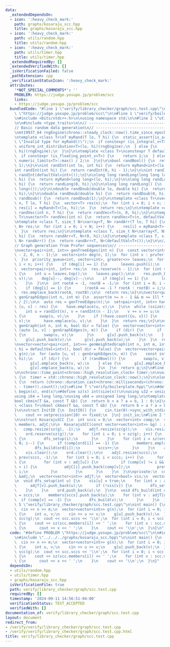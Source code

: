 ```yaml
---
data:
  _extendedDependsOn:
  - icon: ':heavy_check_mark:'
    path: graphs/kosaraju_scc.hpp
    title: graphs/kosaraju_scc.hpp
  - icon: ':heavy_check_mark:'
    path: utils/random.hpp
    title: utils/random.hpp
  - icon: ':heavy_check_mark:'
    path: utils/timer.hpp
    title: utils/timer.hpp
  _extendedRequiredBy: []
  _extendedVerifiedWith: []
  _isVerificationFailed: false
  _pathExtension: cpp
  _verificationStatusIcon: ':heavy_check_mark:'
  attributes:
    '*NOT_SPECIAL_COMMENTS*': ''
    PROBLEM: https://judge.yosupo.jp/problem/scc
    links:
    - https://judge.yosupo.jp/problem/scc
  bundledCode: "#line 1 \"verify/library_checker/graph/scc.test.cpp\"\n#define PROBLEM\
    \ \"https://judge.yosupo.jp/problem/scc\"\n\n#line 1 \"verify/boilerplate.hpp\"\
    \n#include <bits/stdc++.h>\n\nusing namespace std;\n\n#line 2 \"utils/random.hpp\"\
    \n\n#include <type_traits>\n\n// ----------------------------------------------------\n\
    // Basic random data generation\n// ----------------------------------------------------\n\
    \nmt19937_64 rngEngine(chrono::steady_clock::now().time_since_epoch().count());\n\
    \ntemplate <class T>\nT myRand(T lo, T hi) {\n  static_assert(is_arithmetic_v<T>,\
    \ \"Invalid type for myRand()\");\n  if constexpr (is_integral_v<T>) {\n    return\
    \ uniform_int_distribution<T>(lo, hi)(rngEngine);\n  } else {\n    return uniform_real_distribution<T>(lo,\
    \ hi)(rngEngine);\n  }\n}\n\ntemplate <class T>\nconstexpr T defaultVal() {\n\
    \  if constexpr (is_floating_point_v<T>) {\n    return 1;\n  } else {\n    return\
    \ numeric_limits<T>::max() / 2;\n  }\n}\n\nbool randBool() {\n  return myRand<int>(0,\
    \ 1);\n}\n\nint randInt(int lo, int hi) {\n  return myRand<int>(lo, hi);\n}\n\n\
    int randInt(int hi) {\n  return randInt(0, hi - 1);\n}\n\nint randInt() {\n  return\
    \ randInt(defaultVal<int>());\n}\n\nlong long randLong(long long lo, long long\
    \ hi) {\n  return myRand<long long>(lo, hi);\n}\n\nlong long randLong(long long\
    \ hi) {\n  return randLong(0, hi);\n}\n\nlong long randLong() {\n  return randLong(defaultVal<long\
    \ long>());\n}\n\ndouble randDoub(double lo, double hi) {\n  return myRand<double>(lo,\
    \ hi);\n}\n\ndouble randDoub(double hi) {\n  return randDoub(0, hi);\n}\n\ndouble\
    \ randDoub() {\n  return randDoub(1);\n}\n\ntemplate <class T>\nvector<T> randVec(int\
    \ n, T lo, T hi) {\n  vector<T> res(n);\n  for (int i = 0; i < n; i++) {\n   \
    \ res[i] = myRand<T>(lo, hi);\n  }\n  return res;\n}\n\ntemplate <class T>\nvector<T>\
    \ randVec(int n, T hi) {\n  return randVec<T>(n, 0, hi);\n}\n\ntemplate <class\
    \ T>\nvector<T> randVec(int n) {\n  return randVec<T>(n, defaultVal<T>());\n}\n\
    \ntemplate <class T, size_t N>\narray<T, N> randArr(T lo, T hi) {\n  array<T,\
    \ N> res;\n  for (int i = 0; i < N; i++) {\n    res[i] = myRand<T>(lo, hi);\n\
    \  }\n  return res;\n}\n\ntemplate <class T, size_t N>\narray<T, N> randArr(T\
    \ hi) {\n  return randArr<T, N>(0, hi);\n}\n\ntemplate <class T, size_t N>\narray<T,\
    \ N> randArr() {\n  return randArr<T, N>(defaultVal<T>());\n}\n\n// ----------------------------------------------------\n\
    // Graph generation from Prufer sequences\n// ----------------------------------------------------\n\
    \nvector<pair<int, int>> genTreeEdges(int n) {\n  const vector<int> prufer = randVec(n\
    \ - 2, 0, n - 1);\n  vector<int> deg(n, 1);\n  for (int x : prufer) {\n    deg[x]++;\n\
    \  }\n  priority_queue<int, vector<int>, greater<>> leaves;\n  for (int i = 0;\
    \ i < n; i++) {\n    if (deg[i] == 1) {\n      leaves.push(i);\n    }\n  }\n\n\
    \  vector<pair<int, int>> res;\n  res.reserve(n - 1);\n  for (int v : prufer)\
    \ {\n    int u = leaves.top();\n    leaves.pop();\n\n    res.push_back(minmax(u,\
    \ v));\n    deg[u]--, deg[v]--;\n\n    if (deg[v] == 1) {\n      leaves.push(v);\n\
    \    }\n  }\n\n  int rootA = -1, rootB = -1;\n  for (int i = 0; i < n; i++) {\n\
    \    if (deg[i] == 1) {\n      (rootA == -1 ? rootA : rootB) = i;\n    }\n  }\n\
    \  res.emplace_back(rootA, rootB);\n\n  return res;\n}\n\nvector<pair<int, int>>\
    \ genGraphEdges(int n, int m) {\n  assert(m >= n - 1 && m <= 1ll * n * (n - 1)\
    \ / 2);\n\n  auto res = genTreeEdges(n);\n  set<pair<int, int>> have;\n  for (auto\
    \ [u, v] : res) {\n    have.emplace(u, v);\n  }\n\n  while (ssize(res) < m) {\n\
    \    int u = randInt(n), v = randInt(n - 1);\n    v += v >= u;\n    if (u > v)\
    \ {\n      swap(u, v);\n    }\n    if (!have.count({u, v})) {\n      res.emplace_back(u,\
    \ v);\n      have.emplace(u, v);\n    }\n  }\n  return res;\n}\n\nvector<vector<int>>\
    \ genGraph(int n, int m, bool dir = false) {\n  vector<vector<int>> g(n);\n  for\
    \ (auto [u, v] : genGraphEdges(n, m)) {\n    if (dir) {\n      if (randBool())\
    \ {\n        swap(u, v);\n      }\n      g[u].push_back(v);\n    } else {\n  \
    \    g[u].push_back(v);\n      g[v].push_back(u);\n    }\n  }\n  return g;\n}\n\
    \nvector<vector<pair<int, int>>> genWeightedGraph(int n, int m, int lo = 1, int\
    \ hi = defaultVal<int>(), bool dir = false) {\n  vector<vector<pair<int, int>>>\
    \ g(n);\n  for (auto [u, v] : genGraphEdges(n, m)) {\n    const int w = randInt(lo,\
    \ hi);\n    if (dir) {\n      if (randBool()) {\n        swap(u, v);\n      }\n\
    \      g[u].emplace_back(v, w);\n    } else {\n      g[u].emplace_back(v, w);\n\
    \      g[v].emplace_back(u, w);\n    }\n  }\n  return g;\n}\n#line 2 \"utils/timer.hpp\"\
    \n\nchrono::time_point<chrono::high_resolution_clock> timer;\n\nvoid startTimer()\
    \ {\n  timer = std::chrono::high_resolution_clock::now();\n}\n\nlong long elapsed()\
    \ {\n  return (chrono::duration_cast<chrono::milliseconds>(chrono::high_resolution_clock::now()\
    \ - timer)).count();\n}\n#line 7 \"verify/boilerplate.hpp\"\n\n#define all(x)\
    \ begin(x), end(x)\n#define sz(x) int(size(x))\n\nusing u32 = unsigned int;\n\
    using i64 = long long;\nusing u64 = unsigned long long;\n\ntemplate <class T>\n\
    bool ckmin(T &a, const T &b) {\n  return b < a ? a = b, 1 : 0;\n}\n\ntemplate\
    \ <class T>\nbool ckmax(T &a, const T &b) {\n  return b > a ? a = b, 1 : 0;\n\
    }\n\nstruct InitIO {\n  InitIO() {\n    cin.tie(0)->sync_with_stdio(0);\n    cin.exceptions(cin.failbit);\n\
    \    cout << setprecision(10) << fixed;\n  }\n} init_io;\n#line 2 \"graphs/kosaraju_scc.hpp\"\
    \n\nstruct KosarajuSCC {\n  int sccs = 0;\n  vector<int> comp;\n  vector<vector<int>>\
    \ members, adjC;\n\n  KosarajuSCC(const vector<vector<int>> &g) : adj(g) {\n \
    \   comp.resize(sz(g), -1);\n    adjT.resize(sz(g));\n    vis.resize(sz(g));\n\
    \    ord.reserve(sz(g));\n    for (int i = 0; i < sz(g); i++) {\n      if (!vis[i])\
    \ {\n        dfs_setup(i);\n      }\n    }\n    for (int i = sz(ord) - 1; i >=\
    \ 0; i--) {\n      if (comp[ord[i]] == -1) {\n        members.emplace_back();\n\
    \        dfs_build(ord[i]);\n        sccs++;\n      }\n    }\n    adjT.clear();\n\
    \    vis.clear();\n    ord.clear();\n\n    adjC.resize(sccs);\n    vector<int>\
    \ prev(sccs, -1);\n    for (int i = 0; i < sccs; i++) {\n      for (int u : members[i])\
    \ {\n        for (int v : adj[u]) {\n          if (comp[v] != i && prev[comp[v]]\
    \ < i) {\n            adjC[i].push_back(comp[v]);\n            prev[comp[v]] =\
    \ i;\n          }\n        }\n      }\n    }\n  }\n\nprivate:\n  const vector<vector<int>>\
    \ &adj;\n  vector<vector<int>> adjT;\n  vector<bool> vis;\n  vector<int> ord;\n\
    \n  void dfs_setup(int u) {\n    vis[u] = true;\n    for (int v : adj[u]) {\n\
    \      adjT[v].push_back(u);\n      if (!vis[v]) {\n        dfs_setup(v);\n  \
    \    }\n    }\n    ord.push_back(u);\n  }\n\n  void dfs_build(int u) {\n    comp[u]\
    \ = sccs;\n    members[sccs].push_back(u);\n    for (int v : adjT[u]) {\n    \
    \  if (comp[v] == -1) {\n        dfs_build(v);\n      }\n    }\n  }\n};\n#line\
    \ 5 \"verify/library_checker/graph/scc.test.cpp\"\n\nint main() {\n  int n, m;\n\
    \  cin >> n >> m;\n  vector<vector<int>> g(n);\n  for (int i = 0; i < m; i++)\
    \ {\n    int u, v;\n    cin >> u >> v;\n    g[u].push_back(v);\n  }\n  KosarajuSCC\
    \ scc(g);\n  cout << scc.sccs << '\\n';\n  for (int i = 0; i < scc.sccs; i++)\
    \ {\n    cout << sz(scc.members[i]) << ' ';\n    for (int x : scc.members[i])\
    \ {\n      cout << x << ' ';\n    }\n    cout << '\\n';\n  }\n}\n"
  code: "#define PROBLEM \"https://judge.yosupo.jp/problem/scc\"\n\n#include \"../../boilerplate.hpp\"\
    \n#include \"../../../graphs/kosaraju_scc.hpp\"\n\nint main() {\n  int n, m;\n\
    \  cin >> n >> m;\n  vector<vector<int>> g(n);\n  for (int i = 0; i < m; i++)\
    \ {\n    int u, v;\n    cin >> u >> v;\n    g[u].push_back(v);\n  }\n  KosarajuSCC\
    \ scc(g);\n  cout << scc.sccs << '\\n';\n  for (int i = 0; i < scc.sccs; i++)\
    \ {\n    cout << sz(scc.members[i]) << ' ';\n    for (int x : scc.members[i])\
    \ {\n      cout << x << ' ';\n    }\n    cout << '\\n';\n  }\n}"
  dependsOn:
  - utils/random.hpp
  - utils/timer.hpp
  - graphs/kosaraju_scc.hpp
  isVerificationFile: true
  path: verify/library_checker/graph/scc.test.cpp
  requiredBy: []
  timestamp: '2024-09-11 14:56:51-04:00'
  verificationStatus: TEST_ACCEPTED
  verifiedWith: []
documentation_of: verify/library_checker/graph/scc.test.cpp
layout: document
redirect_from:
- /verify/verify/library_checker/graph/scc.test.cpp
- /verify/verify/library_checker/graph/scc.test.cpp.html
title: verify/library_checker/graph/scc.test.cpp
---
```

